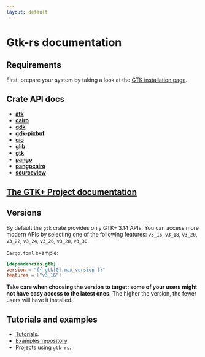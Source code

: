 ```yaml
---
layout: default
---
```

# Gtk-rs documentation

## Requirements

First, prepare your system by taking a look at the [GTK installation page](https://www.gtk.org/docs/installations/).

## Crate API docs

 - [**atk**](../docs/atk/)
 - [**cairo**](../docs/cairo/)
 - [**gdk**](../docs/gdk/)
 - [**gdk-pixbuf**](../docs/gdk_pixbuf/)
 - [**gio**](../docs/gio/)
 - [**glib**](../docs/glib/)
 - [**gtk**](../docs/gtk/)
 - [**pango**](../docs/pango/)
 - [**pangocairo**](../docs/pangocairo/)
 - [**sourceview**](../docs/sourceview/)

## [The GTK+ Project documentation](http://www.gtk.org/documentation.php)

## Versions

By default the `gtk` crate provides only GTK+ 3.14 APIs. You can access more
modern APIs by selecting one of the following features: `v3_16`, `v3_18`, `v3_20`, `v3_22`, `v3_24`, `v3_26`, `v3_28`, `v3_30`.

`Cargo.toml` example:

~~~toml
[dependencies.gtk]
version = "{{ gtk[0].max_version }}"
features = ["v3_16"]
~~~

**Take care when choosing the version to target: some of your users might
not have easy access to the latest ones.** The higher the version, the fewer
users will have it installed.

## Tutorials and examples

 * [Tutorials](/docs-src/tutorial).
 * [Examples repository](https://github.com/gtk-rs/examples).
 * [Projects using `gtk-rs`](/#projects-using-gtk-rs).
